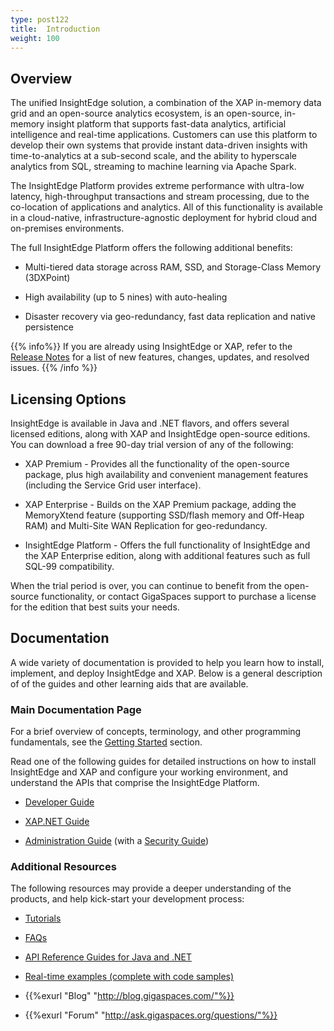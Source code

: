 ```yaml
---
type: post122
title:  Introduction
weight: 100
---
```


## Overview

The unified InsightEdge solution, a combination of the XAP in-memory data grid and an open-source analytics ecosystem, is an open-source, in-memory insight platform that supports fast-data analytics, artificial intelligence and real-time applications. Customers can use this platform to develop their own systems that provide instant data-driven insights with time-to-analytics at a sub-second scale, and the ability to hyperscale analytics from SQL, streaming to machine learning via Apache Spark.

The InsightEdge Platform provides extreme performance with ultra-low latency, high-throughput transactions and stream processing, due to the co-location of applications and analytics. All of this functionality is available in a cloud-native, infrastructure-agnostic deployment for hybrid cloud and on-premises environments. 

The full InsightEdge Platform offers the following additional benefits:

* Multi-tiered data storage across RAM, SSD, and Storage-Class Memory (3DXPoint) 

* High availability (up to 5 nines) with auto-healing

* Disaster recovery via geo-redundancy, fast data replication and native persistence

{{% info%}}
If you are already using InsightEdge or XAP, refer to the [Release Notes](/xap/12.2/rn/index.html) for a list of new features, changes, updates, and resolved issues.
{{% /info %}}

## Licensing Options

InsightEdge is available in Java and .NET flavors, and offers several licensed editions, along with XAP and InsightEdge open-source editions. You can download a free 90-day trial version of any of the following:

* XAP Premium - Provides all the functionality of the open-source package, plus high availability and convenient management features (including the Service Grid user interface).

* XAP Enterprise - Builds on the XAP Premium package, adding the MemoryXtend feature (supporting SSD/flash memory and Off-Heap RAM) and Multi-Site WAN Replication for geo-redundancy.

* InsightEdge Platform - Offers the full functionality of InsightEdge and the XAP Enterprise edition, along with additional features such as full SQL-99 compatibility.

When the trial period is over, you can continue to benefit from the open-source functionality, or contact GigaSpaces support to purchase a license for the edition that best suits your needs.

## Documentation

A wide variety of documentation is provided to help you learn how to install, implement, and deploy InsightEdge and XAP. Below is a general description of of the guides and other learning aids that are available.

### Main Documentation Page

For a brief overview of concepts, terminology, and other programming fundamentals, see the [Getting Started](/xap/12.2/started/index.html) section.

Read one of the following guides for detailed instructions on how to install InsightEdge and XAP and configure your working environment, and understand the APIs that comprise the InsightEdge Platform.

* [Developer Guide](/xap/12.2/dev-java/index.html)

* [XAP.NET Guide](/xap/12.2/dev-dotnet/index.html)

* [Administration Guide](/xap/12.2/admin/index.html) (with a [Security Guide](/xap/12.2/security/index.html))

### Additional Resources

The following resources may provide a deeper understanding of the products, and help kick-start your development process:

* [Tutorials](/xap/12.2/tut-java/index.html)

* [FAQs](/faq/index.html)

* [API Reference Guides for Java and .NET](/api_documentation/index.html)

* [Real-time examples (complete with code samples)](/sbp)

* {{%exurl "Blog" "http://blog.gigaspaces.com/"%}}

* {{%exurl "Forum" "http://ask.gigaspaces.org/questions/"%}}
